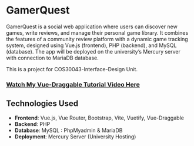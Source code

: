 # GamerQuest
GamerQuest is a social web application where users can discover new games, write reviews, and manage their personal game library. It combines the features of a community review platform with a dynamic game tracking system, designed using Vue.js (frontend), PHP (backend), and MySQL (database). The app will be deployed on the university’s Mercury server with connection to MariaDB database.

This is a project for COS30043-Interface-Design Unit.
### [Watch My Vue-Draggable Tutorial Video Here](https://youtu.be/SW2IGkL2uPU)

## Technologies Used

- **Frontend**: Vue.js, Vue Router, Bootstrap, Vite, Vuetify, Vue-Draggable
- **Backend**: PHP 
- **Database**: MySQL : PhpMyadmin & MariaDB
- **Deployment**: Mercury Server (University Hosting)

 
